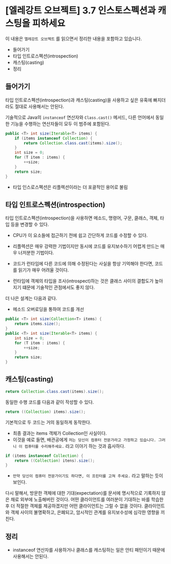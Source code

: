 # [엘레강트 오브젝트] 3.7 인스토스펙션과 캐스팅을 피하세요

이 내용은 `엘레강트 오브젝트` 를 읽으면서 정리한 내용을 포함하고 있습니다.

- 들어가기
- 타입 인트로스펙션(introspection)
- 캐스팅(casting)
- 정리



## 들어가기

타입 인트로스펙션(introspection)과 캐스팅(casting)을 사용하고 싶은 유혹에 빠지더라도 절대로 사용해서는 안된다. 

기술적으로 Java의 `instanceof` 연산자와 `Class.cast()` 메서드, 다른 언어에서 동일한 기능을 수행하는 연산자들이 모두 이 범주에 포함된다.

```java
public <T> int size(Iterable<T> items) {
    if (items instanceof Collection) {
        return Collection.class.cast(items).size();
    }
    int size = 0;
    for (T item : items) {
        ++size;
    }
    return size;
}
```

- 타입 인스로스펙션은 리플렉션이라는 더 포괄적인 용어로 불림



## 타입 인트로스펙션(introspection)

타입 인트로스펙션(introspection)을 사용하면 메소드, 명령어, 구문, 클래스, 객체, 타입 등을 변경할 수 있다. 

- CPU가 이 요소들에 접근하기 전에 쉽고 간단하게 코드를 수정할 수 있다. 
- 리플렉션은 매우 강력한 기법이지만 동시에 코드를 유지보수하기 어렵게 만드는 매우 너저분한 기법이다. 
- 코드가 런타임에 다른 코드에 의해 수정된다는 사실을 항상 기억해야 한다면, 코드를 읽기가 매우 어려울 것이다.

- 런타임에 객체의 타입을 조사(introspect)하는 것은 클래스 사이의 결합도가 높아지기 떄문에 기술적인 관점에서도 좋지 않다.



더 나은 설계는 다음과 같다.

- 메소드 오버로딩을 통하여 코드를 개선

```java
public <T> int size(Collection<T> items) {
    return items.size();
}
public <T> int size(Iterable<T> items) {
    int size = 0;
    for (T item : items) {
        ++size;
    }
    return size;
}
```



## 캐스팅(casting)

```java
return Collection.class.cast(items).size();
```

동일한 수행 코드를 다음과 같이 작성할 수 있다.

```java
return ((Collection) items).size();
```

기본적으로 두 코드는 거의 동일하게 동작한다.

- 최종 결과는 items 객체가 Collection인 사실이다.
- 이것을 예로 들면, 배관공에게 `저는 당신이 컴퓨터 전문가라고 가정하고 있습니다. 그러니 이 컴퓨터를 수리해주세요.` 라고 이야기 하는 것과 흡사하다.

```java
if (items instanceof Collection) {
    return ((Collection) itens).size();
}
```

- `만약 당신이 컴퓨터 전문가이기도 하다면, 이 프린터를 고쳐 주세요.` 라고 말하는 듯이 보인다.



다시 말해서, 방문한 객체에 대한 기대(expectation)를 문서에 명시적으로 기록하지 않은 채로 외부에 노출해버린 것이다. 어떤 클라이언트를 여러분이 기대하는 바를 학습한 후 더 적절한 객체를 제공하겠지만 어떤 클라이언트는 그럴 수 없을 것이다. 클라이언트와 객체 사이의 불명확하고, 은폐되고, 암시적인 관계를 유지보수성에 심각한 영향을 끼친다.



## 정리

- instanceof 연산자를 사용하거나 클래스를 캐스팅하는 일은 안티 패턴이기 때문에 사용해서는 안된다.